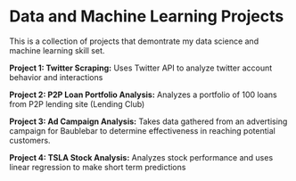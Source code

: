 # Data and Machine Learning Projects

This is a collection of projects that demontrate my data science and machine learning skill set. 

**Project 1: Twitter Scraping:** Uses Twitter API to analyze twitter account behavior and interactions

**Project 2: P2P Loan Portfolio Analysis:** Analyzes a portfolio of 100 loans from P2P lending site (Lending Club)

**Project 3: Ad Campaign Analysis:** Takes data gathered from an advertising campaign for Baublebar to determine effectiveness in reaching potential customers.

**Project 4: TSLA Stock Analysis:** Analyzes stock performance and uses linear regression to make short term predictions
